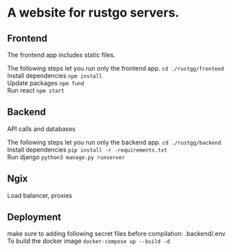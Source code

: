 # A website for rustgo servers.

## Frontend
The frontend app includes static files.

The following steps let you run only the frontend app. ```cd ./rustgg/frontend``` <br />
Install dependencies ```npm install``` <br />
Update packages ```npm fund``` <br />
Run react ```npm start``` <br />

## Backend
API calls and databases

The following steps let you run only the backend app. ```cd ./rustgg/backend``` <br />
Install dependencies ```pip install -r -requirements.txt``` <br />
Run django ```python3 manage.py runserver``` <br />

## Ngix
Load balancer, proxies


## Deployment
make sure to adding following secret files before compilation: .backend/.env
To build the docker image ```docker-compose up --build -d```
